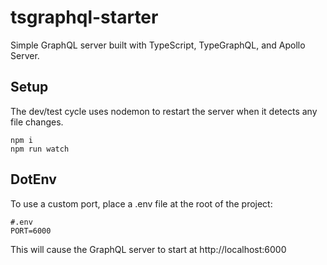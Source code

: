 # tsgraphql-starter

Simple GraphQL server built with TypeScript, TypeGraphQL, and Apollo Server.

## Setup

The dev/test cycle uses nodemon to restart the server when it detects any file changes.

```
npm i
npm run watch
```

## DotEnv

To use a custom port, place a .env file at the root of the project:

```
#.env
PORT=6000
```

This will cause the GraphQL server to start at http://localhost:6000
